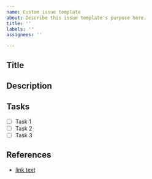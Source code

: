 ```yaml
---
name: Custom issue template
about: Describe this issue template's purpose here.
title: ''
labels: ''
assignees: ''

---
```


## Title

## Description

## Tasks

- [ ] Task 1
- [ ] Task 2
- [ ] Task 3

## References

- [link text](https://www.naver.com/)
